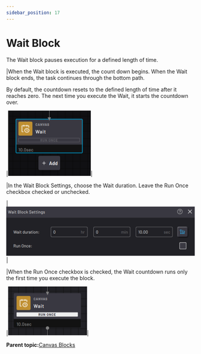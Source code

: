 ```yaml
---
sidebar_position: 17
---
```


# Wait Block

The Wait block pauses execution for a defined length of time.

|When the Wait block is executed, the count down begins. When the Wait block ends, the task continues through the bottom path.

By default, the countdown resets to the defined length of time after it reaches zero. The next time you execute the Wait, it starts the countdown over.

|![](../Images/TaskCanvasBlockGlossary/Canvas-Wait-Block.png)|

|In the Wait Block Settings, choose the Wait duration. Leave the Run Once checkbox checked or unchecked.

|![](../Images/TaskCanvasBlockGlossary/Canvas-Wait-Settings.png)|

|When the Run Once checkbox is checked, the Wait countdown runs only the first time you execute the block.

|![](../Images/TaskCanvasBlockGlossary/Canvas-Wait-Block-RunOnce.png)|

**Parent topic:**[Canvas Blocks](../TaskCanvasBlockGlossary/Canvas-Overview.md)

